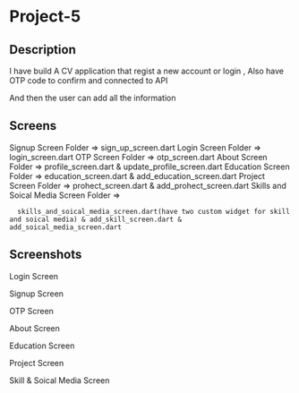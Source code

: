# Project-5


## Description

I have build A CV application that regist a new account or login ,
Also have OTP code to confirm and connected to API

And then the user can add all the information

## Screens

Signup Screen Folder => sign_up_screen.dart
Login Screen Folder => login_screen.dart
OTP Screen Folder => otp_screen.dart
About Screen Folder => profile_screen.dart & update_profile_screen.dart
Education Screen Folder => education_screen.dart & add_education_screen.dart
Project Screen Folder => prohect_screen.dart & add_prohect_screen.dart
Skills and Soical Media Screen Folder => 
      
      skills_and_soical_media_screen.dart(have two custom widget for skill and soical media) & add_skill_screen.dart & add_soical_media_screen.dart


## Screenshots
Login Screen 


Signup Screen 

OTP Screen 


About Screen 


Education Screen 

Project Screen 

Skill & Soical Media Screen 
